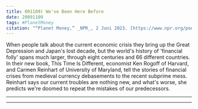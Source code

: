 ```yaml
---
title: 091109) We've Been Here Before
date: 20091109
tags: #PlanetMoney
citation: "“Planet Money,” _NPR_, 2 Juni 2023. [https://www.npr.org/podcasts/510289/planet-money](https://www.npr.org/podcasts/510289/planet-money) (diakses 4 Juni 2023)."
---
```


When people talk about the current economic crisis they bring up the Great Depression and Japan's lost decade, but the world's history of 'financial folly' spans much larger, through eight centuries and 66 different countries. In their new book, This Time Is Different, economist Ken Rogoff of Harvard, and Carmen Reinhart of University of Maryland, tell the stories of financial crises from medieval currency debasements to the recent subprime mess. Reinhart says our current troubles are nothing new, and what's worse, she predicts we're doomed to repeat the mistakes of our predecessors.

----



----
